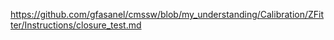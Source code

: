 https://github.com/gfasanel/cmssw/blob/my_understanding/Calibration/ZFitter/Instructions/closure_test.md
